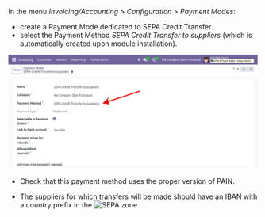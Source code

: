 In the menu *Invoicing/Accounting \> Configuration \> Payment Modes*:
- create a Payment Mode dedicated to SEPA Credit Transfer.
- select the Payment Method *SEPA Credit Transfer to suppliers* (which is automatically created upon module installation).

![Select Payment Method](../static/description/select-payment-method.png)

- Check that this payment method uses the proper version of PAIN.

- The suppliers for which transfers will be made should have an IBAN with a country prefix in the ![SEPA zone](https://en.wikipedia.org/wiki/Single_Euro_Payments_Area). 